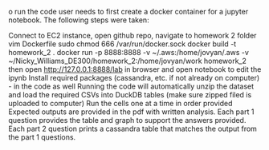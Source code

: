 o run the code user needs to first create a docker container for a jupyter notebook. The following steps were taken:

Connect to EC2 instance, open github repo, navigate to homework 2 folder
vim Dockerfile
sudo chmod 666 /var/run/docker.sock
docker build -t homework_2 .
docker run -p 8888:8888 -v ~/.aws:/home/jovyan/.aws -v ~/Nicky_Williams_DE300/homework_2:/home/jovyan/work homework_2
then open http://127.0.0.1:8888/lab in browser and open notebook to edit the ipynb
Install required packages (cassandra, etc. if not already on computer) - in the code as well
Running the code will automatically unzip the dataset and load the required CSVs into DuckDB tables (make sure zipped filed is uploaded to computer)
Run the cells one at a time in order provided
Expected outputs are provided in the pdf with written analysis. Each part 1 question provides the table and graph to support the answers provided. Each part 2 question prints a cassandra table that matches the output from the part 1 questions.

